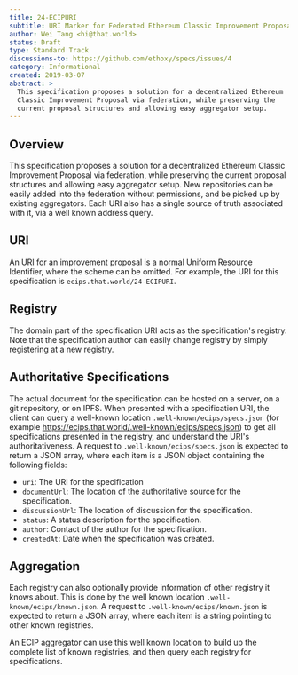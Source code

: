 ```yaml
---
title: 24-ECIPURI
subtitle: URI Marker for Federated Ethereum Classic Improvement Proposals
author: Wei Tang <hi@that.world>
status: Draft
type: Standard Track
discussions-to: https://github.com/ethoxy/specs/issues/4
category: Informational
created: 2019-03-07
abstract: >
  This specification proposes a solution for a decentralized Ethereum
  Classic Improvement Proposal via federation, while preserving the
  current proposal structures and allowing easy aggregator setup.
---
```


Overview
--------

This specification proposes a solution for a decentralized Ethereum
Classic Improvement Proposal via federation, while preserving the
current proposal structures and allowing easy aggregator setup. New
repositories can be easily added into the federation without
permissions, and be picked up by existing aggregators. Each URI also has
a single source of truth associated with it, via a well known address
query.

URI
---

An URI for an improvement proposal is a normal Uniform Resource
Identifier, where the scheme can be omitted. For example, the URI for
this specification is `ecips.that.world/24-ECIPURI`.

Registry
--------

The domain part of the specification URI acts as the specification\'s
registry. Note that the specification author can easily change registry
by simply registering at a new registry.

Authoritative Specifications
----------------------------

The actual document for the specification can be hosted on a server, on
a git repository, or on IPFS. When presented with a specification URI,
the client can query a well-known location
`.well-known/ecips/specs.json` (for example
<https://ecips.that.world/.well-known/ecips/specs.json>) to get all
specifications presented in the registry, and understand the URI\'s
authoritativeness. A request to `.well-known/ecips/specs.json` is
expected to return a JSON array, where each item is a JSON object
containing the following fields:

-   `uri`: The URI for the specification
-   `documentUrl`: The location of the authoritative source for the
    specification.
-   `discussionUrl`: The location of discussion for the specification.
-   `status`: A status description for the specification.
-   `author`: Contact of the author for the specification.
-   `createdAt`: Date when the specification was created.

Aggregation
-----------

Each registry can also optionally provide information of other registry
it knows about. This is done by the well known location
`.well-known/ecips/known.json`. A request to
`.well-known/ecips/known.json` is expected to return a JSON array, where
each item is a string pointing to other known registries.

An ECIP aggregator can use this well known location to build up the
complete list of known registries, and then query each registry for
specifications.
